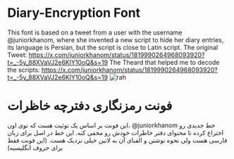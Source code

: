 
# Diary-Encryption Font
This font is based on a tweet from a user with the username @juniorkhanom, where she invented a new script to hide her diary entries, its language is Persian, but the script is close to Latin script.
The original Tweet: https://x.com/juniorkhanom/status/1819990264968093920?t=_-5y_88XVaVJ2e6KlY10oQ&s=19
The Theard that helped me to decode the scripts: https://x.com/juniorkhanom/status/1819990264968093920?t=_-5y_88XVaVJ2e6KlY10oQ&s=19
![rah](https://github.com/aminrezabh/Diary-Encryption-font/blob/main/rah.jpg)

# فونت رمزنگاری دفترچه خاظرات
این فونت بر اساس یک توئیت هست که توی اون، @juniorkhanom خط جدیدی رو اختراع کرده تا محتوای دفتر خاطرات خودش رو مخفی کنه. این خط در اصل برای زبان فارسی هست ولی نحوه نوشتن و الفبای آن به لاتین خیلی نزدیک هست. (این فونت فقط برای حروف انگلیسیه)

